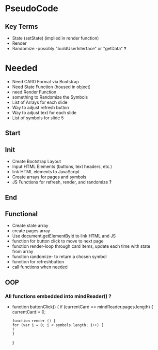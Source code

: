 # PseudoCode

## Key Terms
  - State (setState) (implied in render function)
  - Render
  - Randomize
  -possibly "buildUserInterface" or "getData" **?**

# Needed
* Need CARD Format via Bootstrap
* Need State Function (housed in object)
* need Render Function
* something to Randomize the Symbols
* List of Arrays for each slide 
* Way to adjust refresh button
* Way to adjust text for each slide
* List of symbols for slide 5

## Start
## Init
  - Create Bootstrap Layout
  - Input HTML Elements (buttons, text headers, etc.)
  - link HTML elements to JavaScript
  - Create arrays for pages and symbols
  - JS Functions for refresh, render, and randomize **?**
## End

## Functional
- Create state array
- create pages array
- Use document.getElementById to link HTML and JS
- function for button click to move to next page
- function render-loop through card items, update each time with state from array
- function randomize- to return a chosen symbol
- function for refreshbutton
- call functions when needed


## OOP
  ### All functions embedded into mindReader() **?**
- function buttonClick() {
      if (currentCard == mindReader.pages.length) {
        currentCard = 0;
      
      function render () {
      for (var i = 0; i < symbols.length; i++) {
      ?
      }
      
  }
